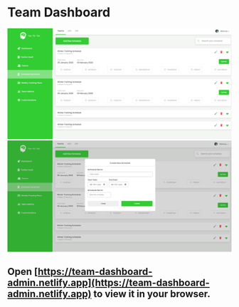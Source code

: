  # Team Dashboard
 
 ![alt text](./assets/Output1.png)
  ![alt text](./assets/Output2.png)

  ## Open [https://team-dashboard-admin.netlify.app](https://team-dashboard-admin.netlify.app) to view it in your browser.